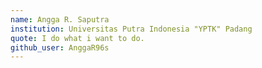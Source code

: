 ```yaml
---
name: Angga R. Saputra
institution: Universitas Putra Indonesia "YPTK" Padang
quote: I do what i want to do.
github_user: AnggaR96s
---
```

